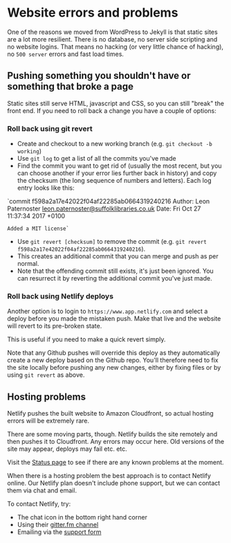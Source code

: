 # Website errors and problems

One of the reasons we moved from WordPress to Jekyll is that static sites are a lot more resilient. There is no database, no server side scripting and no website logins. That means no hacking (or very little chance of hacking), no `500 server` errors and fast load times.

## Pushing something you shouldn't have or something that broke a page

Static sites still serve HTML, javascript and CSS, so you can still "break" the front end. If you need to roll back a change you have a couple of options:

### Roll back using git revert

- Create and checkout to a new working branch (e.g. `git checkout -b working`)
- Use `git log` to get a list of all the commits you've made
- Find the commit you want to get rid of (usually the most recent, but you can choose another if your error lies further back in history) and copy the checksum (the long sequence of numbers and letters). Each log entry looks like this:

`commit f598a2a17e42022f04af22285ab0664319240216
Author: Leon Paternoster <leon.paternoster@suffolklibraries.co.uk>
Date:   Fri Oct 27 11:37:34 2017 +0100

    Added a MIT license`

- Use `git revert [checksum]` to remove the commit (e.g. `git revert f598a2a17e42022f04af22285ab0664319240216`).
- This creates an additional commit that you can merge and push as per normal.
- Note that the offending commit still exists, it's just been ignored. You can resurrect it by reverting the additional commit you've just made.

### Roll back using Netlify deploys

Another option is to login to `https://www.app.netlify.com` and select a deploy before you made the mistaken push. Make that live and the website will revert to its pre-broken state.

This is useful if you need to make a quick revert simply.

Note that any Github pushes will override this deploy as they automatically create a new deploy based on the Github repo. You'll therefore need to fix the site locally before pushing any new changes, either by fixing files or by using `git revert` as above.

## Hosting problems

Netlify pushes the built website to Amazon Cloudfront, so actual hosting errors will be extremely rare.

There are some moving parts, though. Netlify builds the site remotely and then pushes it to Cloudfront. Any errors may occur here. Old versions of the site may appear, deploys may fail etc. etc.

Visit the [Status page](https://www.status.netlify.com) to see if there are any known problems at the moment.

When there is a hosting problem the best approach is to contact Netlify online. Our Netlify plan doesn't include phone support, but we can contact them via chat and email.

To contact Netlify, try:

- The chat icon in the bottom right hand corner
- Using their [gitter.fm channel](https://gitter.im/netlify/community)
- Emailing via the [support form](https://www.netlify.com/support/)
